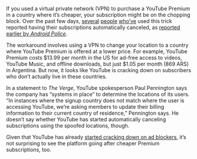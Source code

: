 If you used a virtual private network (VPN) to purchase a YouTube Premium in a country where it’s cheaper, your subscription might be on the chopping block. Over the past few days, [several](https://www.reddit.com/r/youtube/comments/1di5qlj/youtube_premium_cancelled/) [people](https://www.reddit.com/r/VPN/comments/1dikhu8/it_seems_like_youtube_is_clamping_down_on_users/) [who’ve](https://www.reddit.com/r/youtube/comments/1di5mz5/automatic_youtube_premium_cancellation/) used this trick reported having their subscriptions automatically canceled, as [reported earlier by *Android Police*](https://techcrunch.com/2024/06/20/youtube-confirms-crackdown-on-vpn-users-accessing-cheaper-premium-plans/).

The workaround involves using a VPN to change your location to a country where YouTube Premium is offered at a lower price. For example, YouTube Premium costs $13.99 per month in the US for ad-free access to videos, YouTube Music, and offline downloads, but just $1.05 per month (869 ARS) in Argentina. But now, it looks like YouTube is cracking down on subscribers who don’t actually live in these countries.

In a statement to *The Verge*, YouTube spokesperson Paul Pennington says the company has “systems in place” to determine the locations of its users. “In instances where the signup country does not match where the user is accessing YouTube, we’re asking members to update their billing information to their current country of residence,” Pennington says. He doesn’t say whether YouTube has started automatically canceling subscriptions using the spoofed locations, though.

Given that YouTube has already [started cracking down on ad blockers](/2024/4/15/24131338/youtube-ad-blocker-crackdown-mobile-apps), it’s not surprising to see the platform going after cheaper Premium subscriptions, too.

